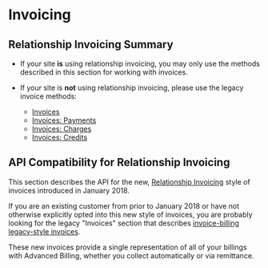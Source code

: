 # Invoicing

## Relationship Invoicing Summary

- If your site **is** using relationship invoicing, you may only use the methods described in this section for working with invoices.

- If your site is **not** using relationship invoicing, please use the legacy invoice methods:

  - [Invoices](./b3A6MTQxMTA0MTA-read-invoice)
  - [Invoices: Payments](./b3A6MTQxMTA0MTI-create-invoice-payment)
  - [Invoices: Charges](./b3A6MTQxMTA0MTM-create-charge)
  - [Invoices: Credits](./b3A6MTQxMTA0MTQ-create-invoice-credit)

## API Compatibility for Relationship Invoicing

This section describes the API for the new, [Relationship Invoicing](https://maxio-chargify.zendesk.com/hc/en-us/articles/5405078794253) style of invoices introduced in January 2018.

If you are an existing customer from prior to January 2018 or have not otherwise explicitly opted into this new style of invoices, you are probably looking for the legacy "Invoices" section that describes [invoice-billing legacy-style invoices](./b3A6MTQxMDgzNjQ-read-invoice).

These new invoices provide a single representation of all of your billings with Advanced Billing, whether you collect automatically or via remittance.
